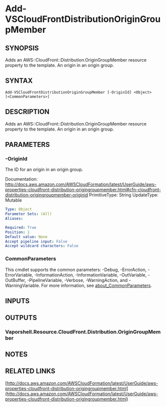 # Add-VSCloudFrontDistributionOriginGroupMember

## SYNOPSIS
Adds an AWS::CloudFront::Distribution.OriginGroupMember resource property to the template.
An origin in an origin group.

## SYNTAX

```
Add-VSCloudFrontDistributionOriginGroupMember [-OriginId] <Object> [<CommonParameters>]
```

## DESCRIPTION
Adds an AWS::CloudFront::Distribution.OriginGroupMember resource property to the template.
An origin in an origin group.

## PARAMETERS

### -OriginId
The ID for an origin in an origin group.

Documentation: http://docs.aws.amazon.com/AWSCloudFormation/latest/UserGuide/aws-properties-cloudfront-distribution-origingroupmember.html#cfn-cloudfront-distribution-origingroupmember-originid
PrimitiveType: String
UpdateType: Mutable

```yaml
Type: Object
Parameter Sets: (All)
Aliases:

Required: True
Position: 1
Default value: None
Accept pipeline input: False
Accept wildcard characters: False
```

### CommonParameters
This cmdlet supports the common parameters: -Debug, -ErrorAction, -ErrorVariable, -InformationAction, -InformationVariable, -OutVariable, -OutBuffer, -PipelineVariable, -Verbose, -WarningAction, and -WarningVariable. For more information, see [about_CommonParameters](http://go.microsoft.com/fwlink/?LinkID=113216).

## INPUTS

## OUTPUTS

### Vaporshell.Resource.CloudFront.Distribution.OriginGroupMember
## NOTES

## RELATED LINKS

[http://docs.aws.amazon.com/AWSCloudFormation/latest/UserGuide/aws-properties-cloudfront-distribution-origingroupmember.html](http://docs.aws.amazon.com/AWSCloudFormation/latest/UserGuide/aws-properties-cloudfront-distribution-origingroupmember.html)

